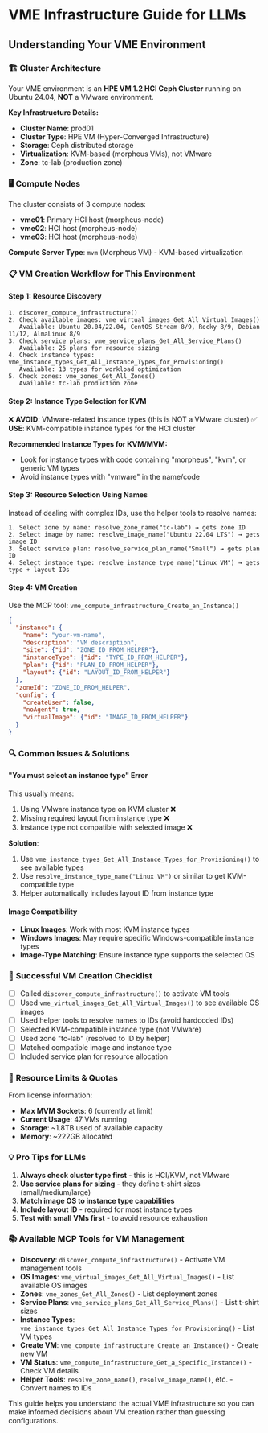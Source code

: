 # VME Infrastructure Guide for LLMs
## Understanding Your VME Environment

### 🏗️ **Cluster Architecture**
Your VME environment is an **HPE VM 1.2 HCI Ceph Cluster** running on Ubuntu 24.04, **NOT** a VMware environment.

**Key Infrastructure Details:**
- **Cluster Name**: prod01
- **Cluster Type**: HPE VM (Hyper-Converged Infrastructure)
- **Storage**: Ceph distributed storage
- **Virtualization**: KVM-based (morpheus VMs), not VMware
- **Zone**: tc-lab (production zone)

### 🖥️ **Compute Nodes**
The cluster consists of 3 compute nodes:
- **vme01**: Primary HCI host (morpheus-node)
- **vme02**: HCI host (morpheus-node) 
- **vme03**: HCI host (morpheus-node)

**Compute Server Type**: `mvm` (Morpheus VM) - KVM-based virtualization

### 📋 **VM Creation Workflow for This Environment**

#### **Step 1: Resource Discovery**
```
1. discover_compute_infrastructure()
2. Check available images: vme_virtual_images_Get_All_Virtual_Images()
   Available: Ubuntu 20.04/22.04, CentOS Stream 8/9, Rocky 8/9, Debian 11/12, AlmaLinux 8/9
3. Check service plans: vme_service_plans_Get_All_Service_Plans()
   Available: 25 plans for resource sizing
4. Check instance types: vme_instance_types_Get_All_Instance_Types_for_Provisioning()  
   Available: 13 types for workload optimization
5. Check zones: vme_zones_Get_All_Zones()
   Available: tc-lab production zone
```

#### **Step 2: Instance Type Selection for KVM**
❌ **AVOID**: VMware-related instance types (this is NOT a VMware cluster)
✅ **USE**: KVM-compatible instance types for the HCI cluster

**Recommended Instance Types for KVM/MVM:**
- Look for instance types with code containing "morpheus", "kvm", or generic VM types
- Avoid instance types with "vmware" in the name/code

#### **Step 3: Resource Selection Using Names**
Instead of dealing with complex IDs, use the helper tools to resolve names:
```
1. Select zone by name: resolve_zone_name("tc-lab") → gets zone ID
2. Select image by name: resolve_image_name("Ubuntu 22.04 LTS") → gets image ID  
3. Select service plan: resolve_service_plan_name("Small") → gets plan ID
4. Select instance type: resolve_instance_type_name("Linux VM") → gets type + layout IDs
```

#### **Step 4: VM Creation**
Use the MCP tool: `vme_compute_infrastructure_Create_an_Instance()`
```json
{
  "instance": {
    "name": "your-vm-name",
    "description": "VM description", 
    "site": {"id": "ZONE_ID_FROM_HELPER"},
    "instanceType": {"id": "TYPE_ID_FROM_HELPER"},
    "plan": {"id": "PLAN_ID_FROM_HELPER"},
    "layout": {"id": "LAYOUT_ID_FROM_HELPER"}
  },
  "zoneId": "ZONE_ID_FROM_HELPER",
  "config": {
    "createUser": false,
    "noAgent": true,
    "virtualImage": {"id": "IMAGE_ID_FROM_HELPER"}
  }
}
```

### 🔍 **Common Issues & Solutions**

#### **"You must select an instance type" Error**
This usually means:
1. Using VMware instance type on KVM cluster ❌
2. Missing required layout from instance type ❌  
3. Instance type not compatible with selected image ❌

**Solution**: 
1. Use `vme_instance_types_Get_All_Instance_Types_for_Provisioning()` to see available types
2. Use `resolve_instance_type_name("Linux VM")` or similar to get KVM-compatible type
3. Helper automatically includes layout ID from instance type

#### **Image Compatibility**
- **Linux Images**: Work with most KVM instance types
- **Windows Images**: May require specific Windows-compatible instance types
- **Image-Type Matching**: Ensure instance type supports the selected OS

### 🎯 **Successful VM Creation Checklist**
- [ ] Called `discover_compute_infrastructure()` to activate VM tools
- [ ] Used `vme_virtual_images_Get_All_Virtual_Images()` to see available OS images
- [ ] Used helper tools to resolve names to IDs (avoid hardcoded IDs)
- [ ] Selected KVM-compatible instance type (not VMware)
- [ ] Used zone "tc-lab" (resolved to ID by helper)
- [ ] Matched compatible image and instance type
- [ ] Included service plan for resource allocation

### 🔧 **Resource Limits & Quotas**
From license information:
- **Max MVM Sockets**: 6 (currently at limit)
- **Current Usage**: 47 VMs running
- **Storage**: ~1.8TB used of available capacity
- **Memory**: ~222GB allocated

### 💡 **Pro Tips for LLMs**
1. **Always check cluster type first** - this is HCI/KVM, not VMware
2. **Use service plans for sizing** - they define t-shirt sizes (small/medium/large)
3. **Match image OS to instance type capabilities**
4. **Include layout ID** - required for most instance types
5. **Test with small VMs first** - to avoid resource exhaustion

### 📚 **Available MCP Tools for VM Management**
- **Discovery**: `discover_compute_infrastructure()` - Activate VM management tools
- **OS Images**: `vme_virtual_images_Get_All_Virtual_Images()` - List available OS images
- **Zones**: `vme_zones_Get_All_Zones()` - List deployment zones  
- **Service Plans**: `vme_service_plans_Get_All_Service_Plans()` - List t-shirt sizes
- **Instance Types**: `vme_instance_types_Get_All_Instance_Types_for_Provisioning()` - List VM types
- **Create VM**: `vme_compute_infrastructure_Create_an_Instance()` - Create new VM
- **VM Status**: `vme_compute_infrastructure_Get_a_Specific_Instance()` - Check VM details
- **Helper Tools**: `resolve_zone_name()`, `resolve_image_name()`, etc. - Convert names to IDs

This guide helps you understand the actual VME infrastructure so you can make informed decisions about VM creation rather than guessing configurations.
